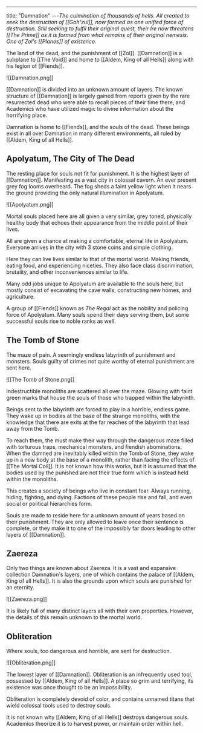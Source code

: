 ---
title: "Damnation"
---*The culmination of thousands of hells. All created to seek the destruction of [[Goh'zul]], now formed as one unified force of destruction. Still seeking to fulfil their original quest, their Ire now threatens [[The Prime]] as it is formed from what remains of their original nemesis. One of Zol's [[Planes]] of existence.* 

The land of the dead, and the punishment of [[Zol]]. [[Damnation]] is a subplane to [[The Void]] and home to [[Aldem, King of all Hells]] along with his legion of [[Fiends]].
 
![[Damnation.png]]

[[Damnation]] is divided into an unknown amount of layers. The known structure of [[Damnation]] is largely gained from reports given by the rare resurrected dead who were able to recall pieces of their time there, and Academics who have utilized magic to divine information about the horrifying place.

Damnation is home to [[Fiends]], and the souls of the dead. These beings exist in all over Damnation in many different environments, all ruled by [[Aldem, King of all Hells]].

## Apolyatum, The City of The Dead
The resting place for souls not fit for punishment. It is the highest layer of [[Damnation]]. Manifesting as a vast city in colossal cavern. An ever present grey fog looms overheard. The fog sheds a faint yellow light when it nears the ground providing the only natural illumination in Apolyatum.

![[Apolyatum.png]]

Mortal souls placed here are all given a very similar, grey toned, physically healthy body that echoes their appearance from the middle point of their lives.

All are given a chance at making a comfortable, eternal life in Apolyatum. Everyone arrives in the city with 3 stone coins and simple clothing.

Here they can live lives similar to that of the mortal world. Making friends, eating food, and experiencing niceties. They also face class discrimination, brutality, and other inconveniences similar to life.

Many odd jobs unique to Apolyatum are available to the souls here, but mostly consist of excavating the cave walls, constructing new homes, and agriculture.

A group of [[Fiends]] known as *The Regal* act as the nobility and policing force of Apolyatum. Many souls spend their days serving them, but some successful souls rise to noble ranks as well.

## The Tomb of Stone
The maze of pain. A seemingly endless labyrinth of punishment and monsters. Souls guilty of crimes not quite worthy of eternal punishment are sent here.

![[The Tomb of Stone.png]]

Indestructible monoliths are scattered all over the maze. Glowing with faint green marks that house the souls of those who trapped within the labyrinth.

Beings sent to the labyrinth are forced to play in a horrible, endless game. They wake up in bodies at the base of the strange monoliths, with the knowledge that there are exits at the far reaches of the labyrinth that lead away from the Tomb.

To reach them, the must make their way through the dangerous maze filled with torturous traps, mechanical monsters, and fiendish abominations. When the damned are inevitably killed within the Tomb of Stone, they wake up in a new body at the base of a monolith, rather than facing the effects of [[The Mortal Coil]]. It is not known how this works, but it is assumed that the bodies used by the punished are not their true form which is instead held within the monoliths.

This creates a society of beings who live in constant fear. Always running, hiding, fighting, and dying. Factions of these people rise and fall, and even social or political hierarchies form.

Souls are made to reside here for a unknown amount of years based on their punishment. They are only allowed to leave once their sentence is complete, or they make it to one of the impossibly far doors leading to other layers of [[Damnation]].

## Zaereza
Only two things are known about Zaereza. It is a vast and expansive collection Damnation's layers, one of which contains the palace of [[Aldem, King of all Hells]]. It is also the grounds upon which souls are punished for an eternity.

![[Zaereza.png]]

It is likely full of many distinct layers all with their own properties. However, the details of this remain unknown to the mortal world.

## Obliteration
Where souls, too dangerous and horrible, are sent for destruction.

![[Obliteration.png]]

The lowest layer of [[Damnation]]. Obliteration is an infrequently used tool, possessed by [[Aldem, King of all Hells]]. A place so grim and terrifying, its existence was once thought to be an impossibility.

Obliteration is completely devoid of color, and contains unnamed titans that wield colossal tools used to destroy souls.

It is not known why [[Aldem, King of all Hells]] destroys dangerous souls. Academics theorize it is to harvest power, or maintain order within hell.
